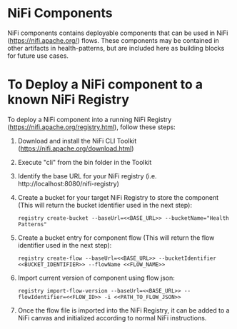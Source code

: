 # NiFi Components

NiFi components contains deployable components that can be used in NiFi (https://nifi.apache.org/) flows.  These components may be contained in other artifacts in health-patterns, but are included here as building blocks for future use cases.


# To Deploy a NiFi component to a known NiFi Registry
To deploy a NiFi component into a running NiFi Registry (https://nifi.apache.org/registry.html), follow these steps:

1. Download and install the NiFi CLI Toolkit (https://nifi.apache.org/download.html)
1. Execute "cli" from the bin folder in the Toolkit
1. Identify the base URL for your NiFi registry (i.e. http://localhost:8080/nifi-registry)
1. Create a bucket for your target NiFi Registry to store the component (This will return the bucket identifier used in the next step):

	`registry create-bucket --baseUrl=<<BASE_URL>> --bucketName="Health Patterns"`
	
1. Create a bucket entry for component flow (This will return the flow identifier used in the next step):
	
	`registry create-flow --baseUrl=<<BASE_URL>> --bucketIdentifier <<BUCKET_IDENTIFIER>> --flowName <<FLOW_NAME>>`
	
1. Import current version of component using flow json:

	`registry import-flow-version --baseUrl=<<BASE_URL>> --flowIdentifier=<<FLOW_ID>> -i <<PATH_TO_FLOW_JSON>>`
	
1. Once the flow file is imported into the NiFi Registry, it can be added to a NiFi canvas and initialized according to normal NiFi instructions.